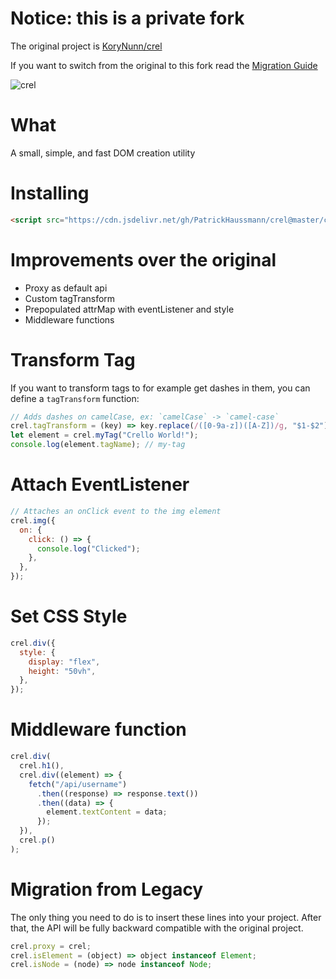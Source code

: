 # Notice: this is a private fork

The original project is [KoryNunn/crel](https://github.com/KoryNunn/crel)

If you want to switch from the original to this fork read the [Migration Guide](#migration-from-legacy)

![crel](https://raw.githubusercontent.com/KoryNunn/crel/master/logo.png)

# What

A small, simple, and fast DOM creation utility

# Installing

```html
<script src="https://cdn.jsdelivr.net/gh/PatrickHaussmann/crel@master/crel.min.js"></script>
```

# Improvements over the original

- Proxy as default api
- Custom tagTransform
- Prepopulated attrMap with eventListener and style
- Middleware functions

# Transform Tag

If you want to transform tags to for example get dashes in them, you can define a `tagTransform` function:

```javascript
// Adds dashes on camelCase, ex: `camelCase` -> `camel-case`
crel.tagTransform = (key) => key.replace(/([0-9a-z])([A-Z])/g, "$1-$2");
let element = crel.myTag("Crello World!");
console.log(element.tagName); // my-tag
```

# Attach EventListener

```javascript
// Attaches an onClick event to the img element
crel.img({
  on: {
    click: () => {
      console.log("Clicked");
    },
  },
});
```

# Set CSS Style

```javascript
crel.div({
  style: {
    display: "flex",
    height: "50vh",
  },
});
```

# Middleware function

```javascript
crel.div(
  crel.h1(),
  crel.div((element) => {
    fetch("/api/username")
      .then((response) => response.text())
      .then((data) => {
        element.textContent = data;
      });
  }),
  crel.p()
);
```

# Migration from Legacy

The only thing you need to do is to insert these lines into your project. After that, the API will be fully backward compatible with the original project.

```javascript
crel.proxy = crel;
crel.isElement = (object) => object instanceof Element;
crel.isNode = (node) => node instanceof Node;
```
